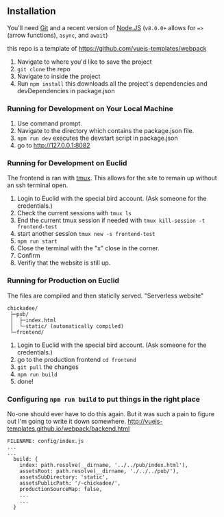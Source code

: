 ## Installation

You'll need [Git](https://git-scm.com/) and a recent version of [Node.JS](https://nodejs.org/en/) (`v8.0.0+` allows for `=>` (arrow functions), `async`, and `await`)

this repo is a template of https://github.com/vuejs-templates/webpack

1. Navigate to where you'd like to save the project
2. `git clone` the repo
3. Navigate to inside the project
4. Run `npm install` this downloads all the project's dependencies and devDependencies in package.json

### Running for Development on Your Local Machine
1. Use command prompt.
2. Navigate to the directory which contains the package.json file.
3. `npm run dev` executes the devstart script in package.json
4. go to http://127.0.0.1:8082

### Running for Development on Euclid
The frontend is ran with [tmux](https://en.wikipedia.org/wiki/Tmux). This allows for the site to remain up without an ssh terminal open. 
1. Login to Euclid with the special bird account. (Ask someone for the credentials.)
2. Check the current sessions with `tmux ls`
3. End the current tmux session if needed with `tmux kill-session -t frontend-test`
4. start another session `tmux new -s frontend-test`
5. `npm run start`
6. Close the terminal with the "x" close in the corner.
7. Confirm
8. Verifiy that the website is still up.

### Running for Production on Euclid
The files are compiled and then staticlly served. "Serverless website"
```
chickadee/
 ├─pub/
 │  ├─index.html
 │  └─static/ (automatically compiled)
 └─frontend/
```
1. Login to Euclid with the special bird account. (Ask someone for the credentials.)
2. go to the production frontend `cd frontend`
3. `git pull` the changes
4. `npm run build`
5. done!

### Configuring `npm run build` to put things in the right place
No-one should ever have to do this again. But it was such a pain to figure out I'm going to write it down somewhere.
http://vuejs-templates.github.io/webpack/backend.html

```
FILENAME: config/index.js
...
...
  build: {
    index: path.resolve(__dirname, '../../pub/index.html'),
    assetsRoot: path.resolve(__dirname, './../../pub/'),
    assetsSubDirectory: 'static',
    assetsPublicPath: '/~chickadee/',
    productionSourceMap: false,
    ...
    ...
  }
```


